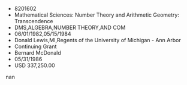 
* 8201602
* Mathematical Sciences: Number Theory and Arithmetic Geometry: Transcendence
* DMS,ALGEBRA,NUMBER THEORY,AND COM
* 06/01/1982,05/15/1984
* Donald Lewis,MI,Regents of the University of Michigan - Ann Arbor
* Continuing Grant
* Bernard McDonald
* 05/31/1986
* USD 337,250.00

nan
